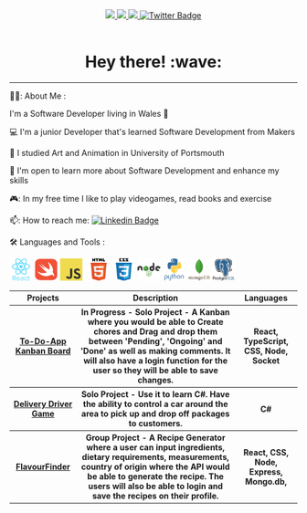 

<div id="badges" align="center">
  <a href="https://www.linkedin.com/in/lily-burton-7a8826a9/">
  <img src="https://img.shields.io/badge/LinkedIn-blue?logo=linkedin&logoColor=white&style=for-the-badge" />
  </a>

   <a href="https://youtube.com/channel/UCKPGOO8O6WW0yn0nWduQ34Q">
    <img src="https://img.shields.io/badge/YouTube-red?style=for-the-badge&logo=youtube&logoColor=white%22%20alt=%22Youtube%20Badge" />
   </a>

   <a href="https://www.twitch.tv/lily_tiger">
     <img src="https://img.shields.io/badge/Twitch-purple?style=for-the-badge&logo=twitch&logoColor=white%22%20alt=%22Twitch%20Badge" />
   </a>

   <a href="https://twitter.com/xxLilPantherxx">
     <img src="https://img.shields.io/badge/Twitter-blue?style=for-the-badge&logo=twitter&logoColor=white" alt="Twitter Badge" />
   </a>  
  </div>

  <div id="ProfileView" align="center">
  <img src="https://komarev.com/ghpvc/?username=LilyBurton&style=flat-square&color=blue" alt=""/>
  </div>

  <h1 align="center">
  Hey there! :wave:
</h1>


---

💁‍♀️: About Me :

I'm a Software Developer living in Wales󠁧󠁢󠁷󠁬 :wales: 

💻 I'm a junior Developer that's learned Software Development from Makers

📝 I studied Art and Animation in University of Portsmouth

🌱 I'm open to learn more about Software Development and enhance my skills

🎮: In my free time I like to play videogames, read books and exercise

📫: How to reach me: [![Linkedin Badge](https://img.shields.io/badge/-LinkedIn-blue?style=flat&logo=Linkedin&logoColor=white)]("https://www.linkedin.com/in/lily-burton-7a8826a9/")

🛠️ Languages and Tools :

<div>
  <img src = "https://github.com/devicons/devicon/blob/master/icons/react/react-original-wordmark.svg" width="40" height="40"/>
  <img src = "https://github.com/devicons/devicon/blob/master/icons/swift/swift-original.svg" width="40" height="40"/>
  <img src = "https://github.com/devicons/devicon/blob/master/icons/javascript/javascript-original.svg" title="JavaScript" alt="JavaScript" width="40" height="40"/>&nbsp;
  <img src = "https://github.com/devicons/devicon/blob/master/icons/html5/html5-original-wordmark.svg" width="40" height="40"/>
  <img src = "https://github.com/devicons/devicon/blob/master/icons/css3/css3-original-wordmark.svg" width="40" height="40"/>
  <img src = "https://github.com/devicons/devicon/blob/master/icons/nodejs/nodejs-original-wordmark.svg" width="40" height="40"/>
  <img src = "https://github.com/devicons/devicon/blob/master/icons/python/python-original-wordmark.svg" width="40" height="40"/>
  <img src = "https://github.com/devicons/devicon/blob/master/icons/mongodb/mongodb-original-wordmark.svg" width="40" height="40"/>
  <img src = "https://github.com/devicons/devicon/blob/master/icons/postgresql/postgresql-original-wordmark.svg" width="40" height="40"/>
</div>
<table>
  <tr>
    <th><strong>Projects</strong></th>
    <th><strong>Description</strong></th>
    <th><strong>Languages</strong></th>
  </tr>
  <tr>
    <th><a href=https://github.com/LilyBurton/To-Do-App-Updated>To-Do-App Kanban Board</a></th>
    <th>In Progress - Solo Project - A Kanban where you would be able to Create chores and Drag and drop them between 'Pending', 'Ongoing' and 'Done' as well as making comments. It will also have a login function for the user so they will be able to save changes.</th>
    <th>React, TypeScript, CSS, Node, Socket</th>
  </tr>
  <tr>
    <th><a href=https://github.com/LilyBurton/CSharp---Delivery-Driver-Game>Delivery Driver Game</a></th>
    <th>Solo Project - Use it to learn C#. Have the ability to control a car around the area to pick up and drop off packages to customers.</th>
    <th>C#</th>
  </tr>
  <tr>
    <th><a href=https://github.com/amancalledkidd/FlavourFinders>FlavourFinder</a></th>
    <th>Group Project - A Recipe Generator where a user can input ingredients, dietary requirements, measurements, country of origin where the API would be able to generate the recipe. The users will also be able to login and save the recipes on their profile.</th>
    <th>React, CSS, Node, Express, Mongo.db,</th>
  </tr>
</table>
<!--
**LilyBurton/LilyBurton** is a ✨ _special_ ✨ repository because its `README.md` (this file) appears on your GitHub profile.

Here are some ideas to get you started:

- 🔭 I’m currently working on ...
- 🌱 I’m currently learning ...
- 👯 I’m looking to collaborate on ...
- 🤔 I’m looking for help with ...
- 💬 Ask me about ...
- 📫 How to reach me: ...
- 😄 Pronouns: ...
- ⚡ Fun fact: ...
-->
